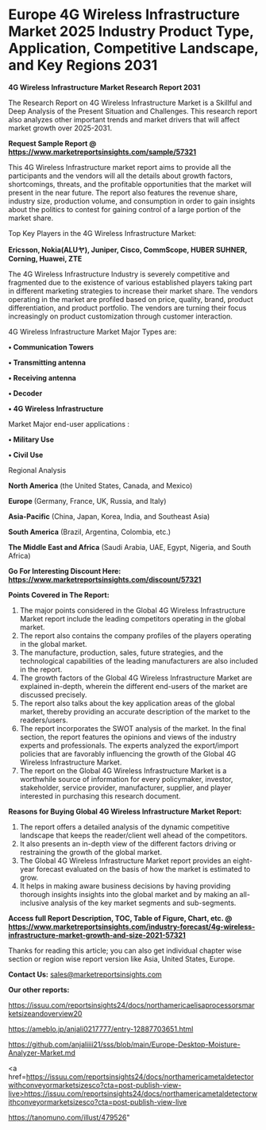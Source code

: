 # Europe 4G Wireless Infrastructure Market 2025 Industry Product Type, Application, Competitive Landscape, and Key Regions 2031

<strong>4G Wireless Infrastructure Market Research Report 2031</strong>

The Research Report on 4G Wireless Infrastructure Market is a Skillful and Deep Analysis of the Present Situation and Challenges. This research report also analyzes other important trends and market drivers that will affect market growth over 2025-2031.

<strong>Request Sample Report @ <a href=https://www.marketreportsinsights.com/sample/57321>https://www.marketreportsinsights.com/sample/57321</a></strong>

This 4G Wireless Infrastructure market report aims to provide all the participants and the vendors will all the details about growth factors, shortcomings, threats, and the profitable opportunities that the market will present in the near future. The report also features the revenue share, industry size, production volume, and consumption in order to gain insights about the politics to contest for gaining control of a large portion of the market share.

Top Key Players in the 4G Wireless Infrastructure Market:

<strong>Ericsson, Nokia(ALUヤ), Juniper, Cisco, CommScope, HUBER SUHNER, Corning, Huawei, ZTE</strong>

The 4G Wireless Infrastructure Industry is severely competitive and fragmented due to the existence of various established players taking part in different marketing strategies to increase their market share. The vendors operating in the market are profiled based on price, quality, brand, product differentiation, and product portfolio. The vendors are turning their focus increasingly on product customization through customer interaction.

4G Wireless Infrastructure Market Major Types are:

<strong>• Communication Towers

• Transmitting antenna

• Receiving antenna

• Decoder

• 4G Wireless Infrastructure</strong>

Market Major end-user applications :

<strong>• Military Use

• Civil Use</strong>

Regional Analysis

</u><strong><b>North America</b></strong> (the United States, Canada, and Mexico)

<strong><b>Europe </b></strong>(Germany, France, UK, Russia, and Italy)

<strong><b>Asia-Pacific</b></strong> (China, Japan, Korea, India, and Southeast Asia)

<strong><b>South America</b></strong> (Brazil, Argentina, Colombia, etc.)

<strong><b>The Middle East and Africa</b></strong> (Saudi Arabia, UAE, Egypt, Nigeria, and South Africa)

<strong>Go For Interesting Discount Here: <a href=https://www.marketreportsinsights.com/discount/57321>https://www.marketreportsinsights.com/discount/57321</a></strong>

<strong>Points Covered in The Report:</strong>
<ol>
  <li>The major points considered in the Global 4G Wireless Infrastructure Market report include the leading competitors operating in the global market.</li>
  <li>The report also contains the company profiles of the players operating in the global market.</li>
  <li>The manufacture, production, sales, future strategies, and the technological capabilities of the leading manufacturers are also included in the report.</li>
  <li>The growth factors of the Global 4G Wireless Infrastructure Market are explained in-depth, wherein the different end-users of the market are discussed precisely.</li>
  <li>The report also talks about the key application areas of the global market, thereby providing an accurate description of the market to the readers/users.</li>
  <li>The report incorporates the SWOT analysis of the market. In the final section, the report features the opinions and views of the industry experts and professionals. The experts analyzed the export/import policies that are favorably influencing the growth of the Global 4G Wireless Infrastructure Market.</li>
  <li>The report on the Global 4G Wireless Infrastructure Market is a worthwhile source of information for every policymaker, investor, stakeholder, service provider, manufacturer, supplier, and player interested in purchasing this research document.</li>
</ol>
<strong>Reasons for Buying Global 4G Wireless Infrastructure Market Report:</strong>

<ol>
  <li>The report offers a detailed analysis of the dynamic competitive landscape that keeps the reader/client well ahead of the competitors.</li>
  <li>It also presents an in-depth view of the different factors driving or restraining the growth of the global market.</li>
  <li>The Global 4G Wireless Infrastructure Market report provides an eight-year forecast evaluated on the basis of how the market is estimated to grow.</li>
  <li>It helps in making aware business decisions by having providing thorough insights insights into the global market and by making an all-inclusive analysis of the key market segments and sub-segments.</li>
</ol>
<strong>Access full Report Description, TOC, Table of Figure, Chart, etc. @ <a href=https://www.marketreportsinsights.com/industry-forecast/4g-wireless-infrastructure-market-growth-and-size-2021-57321>https://www.marketreportsinsights.com/industry-forecast/4g-wireless-infrastructure-market-growth-and-size-2021-57321</a></strong>


Thanks for reading this article; you can also get individual chapter wise section or region wise report version like Asia, United States, Europe.

<strong>Contact Us:</strong>
sales@marketreportsinsights.com

<strong>Our other reports:</strong>

<a href=https://issuu.com/reportsinsights24/docs/northamericaelisaprocessorsmarketsizeandoverview20>https://issuu.com/reportsinsights24/docs/northamericaelisaprocessorsmarketsizeandoverview20</a>

<a href=https://ameblo.jp/anjali0217777/entry-12887703651.html>https://ameblo.jp/anjali0217777/entry-12887703651.html</a>

<a href=https://github.com/anjaliiii21/sss/blob/main/Europe-Desktop-Moisture-Analyzer-Market.md>https://github.com/anjaliiii21/sss/blob/main/Europe-Desktop-Moisture-Analyzer-Market.md</a>

<a href=https://issuu.com/reportsinsights24/docs/northamericametaldetectorwithconveyormarketsizesco?cta=post-publish-view-live>https://issuu.com/reportsinsights24/docs/northamericametaldetectorwithconveyormarketsizesco?cta=post-publish-view-live</a>

<a href=https://tanomuno.com/illust/479526>https://tanomuno.com/illust/479526</a>"
